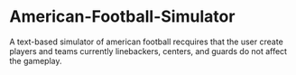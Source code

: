 # American-Football-Simulator
A text-based simulator of american football
recquires that the user create players and teams
currently linebackers, centers, and guards do not affect the gameplay.
